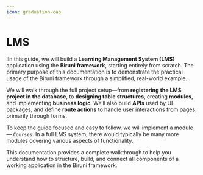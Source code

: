 ```yaml
---
icon: graduation-cap
---
```


# LMS

IIn this guide, we will build a **Learning Management System (LMS)** application using the **Biruni framework**, starting entirely from scratch. The primary purpose of this documentation is to demonstrate the practical usage of the Biruni framework through a simplified, real-world example.

We will walk through the full project setup—from **registering the LMS project in the database**, to **designing table structures**, creating **modules**, and implementing **business logic**. We’ll also build **APIs** used by UI packages, and define **route actions** to handle user interactions from pages, primarily through forms.

To keep the guide focused and easy to follow, we will implement a module — `Courses`. In a full LMS system, there would typically be many more modules covering various aspects of functionality.

This documentation provides a complete walkthrough to help you understand how to structure, build, and connect all components of a working application in the Biruni framework.
